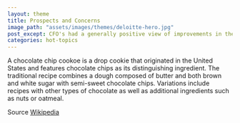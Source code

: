 ```yaml
---
layout: theme
title: Prospects and Concerns
image_path: "assets/images/themes/deloitte-hero.jpg"
post_except: CFO's had a generally positive view of improvements in the financial positions of their own company
categories: hot-topics
---
```


A chocolate chip cookoe is a drop cookie that originated in the United States and features chocolate chips as its distinguishing ingredient. The traditional recipe combines a dough composed of butter and both brown and white sugar with semi-sweet chocolate chips. Variations include recipes with other types of chocolate as well as additional ingredients such as nuts or oatmeal.

Source [Wikipedia](https://en.wikipedia.org/wiki/Chocolate_chip_cookie)
